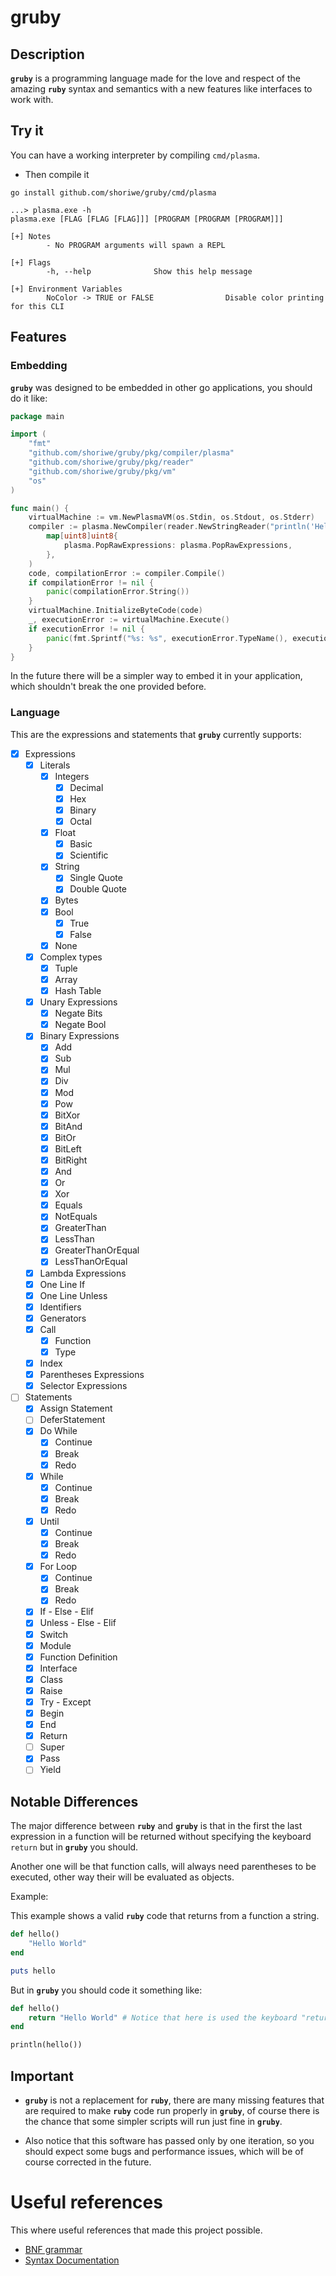 # gruby

## Description

**`gruby`** is a programming language made for the love and respect of the amazing **`ruby`** syntax and semantics with
a new features like interfaces to work with.

## Try it

You can have a working interpreter by compiling `cmd/plasma`.

- Then compile it

```shell
go install github.com/shoriwe/gruby/cmd/plasma
```

```
...> plasma.exe -h
plasma.exe [FLAG [FLAG [FLAG]]] [PROGRAM [PROGRAM [PROGRAM]]]

[+] Notes
        - No PROGRAM arguments will spawn a REPL

[+] Flags
        -h, --help              Show this help message

[+] Environment Variables
        NoColor -> TRUE or FALSE                Disable color printing for this CLI
```

## Features

### Embedding

**`gruby`** was designed to be embedded in other go applications, you should do it like:

```go
package main

import (
	"fmt"
	"github.com/shoriwe/gruby/pkg/compiler/plasma"
	"github.com/shoriwe/gruby/pkg/reader"
	"github.com/shoriwe/gruby/pkg/vm"
	"os"
)

func main() {
	virtualMachine := vm.NewPlasmaVM(os.Stdin, os.Stdout, os.Stderr)
	compiler := plasma.NewCompiler(reader.NewStringReader("println('Hello world')"),
		map[uint8]uint8{
			plasma.PopRawExpressions: plasma.PopRawExpressions,
		},
	)
	code, compilationError := compiler.Compile()
	if compilationError != nil {
		panic(compilationError.String())
	}
	virtualMachine.InitializeByteCode(code)
	_, executionError := virtualMachine.Execute()
	if executionError != nil {
		panic(fmt.Sprintf("%s: %s", executionError.TypeName(), executionError.GetString()))
	}
}
```

In the future there will be a simpler way to embed it in your application, which shouldn't break the one provided
before.

### Language

This are the expressions and statements that **`gruby`** currently supports:

- [X] Expressions
    - [X] Literals
        - [X] Integers
            - [X] Decimal
            - [X] Hex
            - [X] Binary
            - [X] Octal
        - [X] Float
            - [X] Basic
            - [X] Scientific
        - [X] String
            - [X] Single Quote
            - [X] Double Quote
        - [X] Bytes
        - [X] Bool
            - [X] True
            - [X] False
        - [X] None
    - [X] Complex types
        - [X] Tuple
        - [X] Array
        - [X] Hash Table
    - [X] Unary Expressions
        - [X] Negate Bits
        - [X] Negate Bool
    - [X] Binary Expressions
        - [X] Add
        - [X] Sub
        - [X] Mul
        - [X] Div
        - [X] Mod
        - [X] Pow
        - [X] BitXor
        - [X] BitAnd
        - [X] BitOr
        - [X] BitLeft
        - [X] BitRight
        - [X] And
        - [X] Or
        - [X] Xor
        - [X] Equals
        - [X] NotEquals
        - [X] GreaterThan
        - [X] LessThan
        - [X] GreaterThanOrEqual
        - [X] LessThanOrEqual
    - [X] Lambda Expressions
    - [X] One Line If
    - [X] One Line Unless
    - [X] Identifiers
    - [X] Generators
    - [X] Call
        - [X] Function
        - [X] Type
    - [X] Index
    - [X] Parentheses Expressions
    - [X] Selector Expressions
- [ ] Statements
    - [X] Assign Statement
    - [ ] DeferStatement
    - [x] Do While
        - [X] Continue
        - [X] Break
        - [X] Redo
    - [X] While
        - [X] Continue
        - [X] Break
        - [X] Redo
    - [X] Until
        - [X] Continue
        - [X] Break
        - [X] Redo
    - [X] For Loop
        - [X] Continue
        - [X] Break
        - [X] Redo
    - [X] If - Else - Elif
    - [X] Unless - Else - Elif
    - [X] Switch
    - [X] Module
    - [X] Function Definition
    - [X] Interface
    - [X] Class
    - [X] Raise
    - [X] Try - Except
    - [X] Begin
    - [X] End
    - [X] Return
    - [ ] Super
    - [X] Pass
    - [ ] Yield

## Notable Differences

The major difference between **`ruby`** and **`gruby`** is that in the first the last expression in a function will be
returned without specifying the keyboard `return` but in **`gruby`** you should.

Another one will be that function calls, will always need parentheses to be executed, other way their will be evaluated
as objects.

Example:

This example shows a valid **`ruby`** code that returns from a function a string.

```ruby
def hello()
    "Hello World"
end

puts hello
```

But in **`gruby`** you should code it something like:

```ruby
def hello()
    return "Hello World" # Notice that here is used the keyboard "return"
end

println(hello())
```

## Important

- **`gruby`** is not a replacement for **`ruby`**, there are many missing features that are required to make **`ruby`**
  code run properly in **`gruby`**, of course there is the chance that some simpler scripts will run just fine
  in **`gruby`**.

- Also notice that this software has passed only by one iteration, so you should expect some bugs and performance
  issues, which will be of course corrected in the future.

# Useful references

This where useful references that made this project possible.

- [BNF grammar](https://ruby-doc.org/docs/ruby-doc-bundle/Manual/man-1.4/yacc.html)
- [Syntax Documentation](https://ruby-doc.org/docs/ruby-doc-bundle/Manual/man-1.4/syntax.html)
